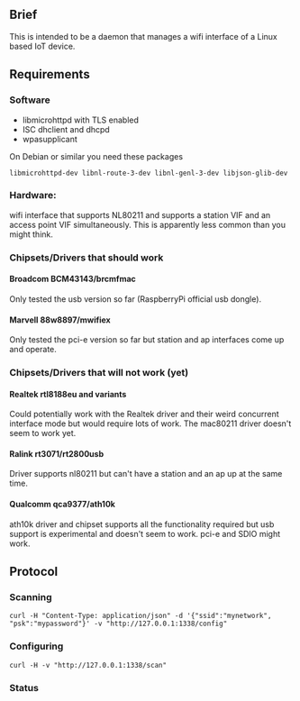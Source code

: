 ## Brief
This is intended to be a daemon that manages a wifi interface of
a Linux based IoT device.

## Requirements

### Software
* libmicrohttpd with TLS enabled
* ISC dhclient and dhcpd
* wpasupplicant

On Debian or similar you need these packages

```libmicrohttpd-dev libnl-route-3-dev libnl-genl-3-dev libjson-glib-dev```
 
### Hardware:
wifi interface that supports NL80211 and supports a station VIF 
and an access point VIF simultaneously. This is apparently less
common than you might think. 

### Chipsets/Drivers that should work
#### Broadcom BCM43143/brcmfmac
Only tested the usb version so far (RaspberryPi official usb dongle).
#### Marvell 88w8897/mwifiex
Only tested the pci-e version so far but station and ap interfaces
come up and operate.
 
### Chipsets/Drivers that will not work (yet)
#### Realtek rtl8188eu and variants
Could potentially work with the Realtek driver and their weird 
concurrent interface mode but would require lots of work. The
mac80211 driver doesn't seem to work yet.
 
#### Ralink rt3071/rt2800usb
Driver supports nl80211 but can't have a station and an ap up 
at the same time.

#### Qualcomm qca9377/ath10k
ath10k driver and chipset supports all the functionality required
but usb support is experimental and doesn't seem to work. pci-e and SDIO
might work.

## Protocol
 
### Scanning
```curl -H "Content-Type: application/json" -d '{"ssid":"mynetwork", "psk":"mypassword"}' -v "http://127.0.0.1:1338/config"```

### Configuring
```curl -H -v "http://127.0.0.1:1338/scan"```

### Status
